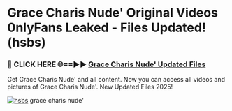 # Grace Charis Nude' Original Videos 0nlyFans Leaked - Files Updated! (hsbs)

<h3>🔴 CLICK HERE 🌐==►► <a href="https://tinyurl.com/4seja8ks" rel="nofollow">Grace Charis Nude' Updated Files</a></h3>

Get Grace Charis Nude' and all content. Now you can access all videos and pictures of Grace Charis Nude'. New Updated Files 2025!

[![hsbs](https://i.imgur.com/EWjZXRe.gif)](https://tinyurl.com/4seja8ks)
grace charis nude'